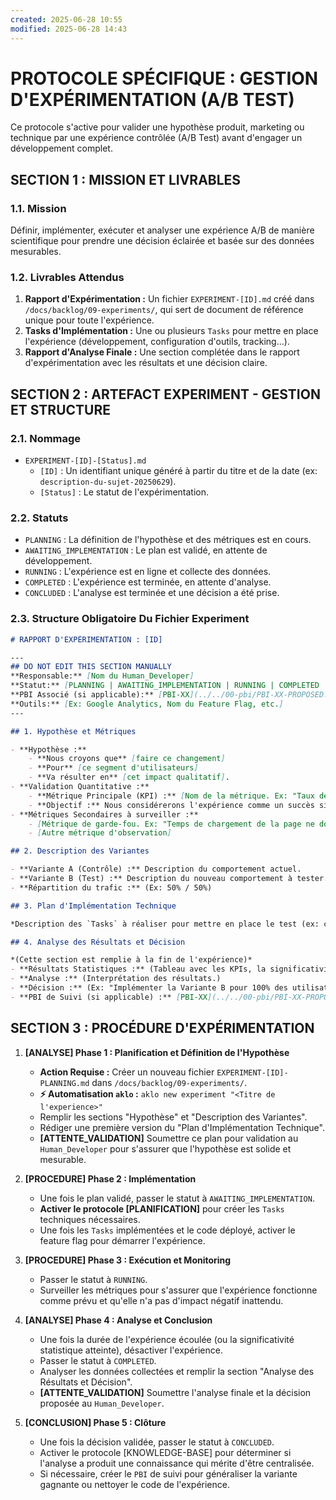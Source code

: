 ```yaml
---
created: 2025-06-28 10:55
modified: 2025-06-28 14:43
---
```


# PROTOCOLE SPÉCIFIQUE : GESTION D'EXPÉRIMENTATION (A/B TEST)

Ce protocole s'active pour valider une hypothèse produit, marketing ou technique par une expérience contrôlée (A/B Test) avant d'engager un développement complet.

## SECTION 1 : MISSION ET LIVRABLES

### 1.1. Mission

Définir, implémenter, exécuter et analyser une expérience A/B de manière scientifique pour prendre une décision éclairée et basée sur des données mesurables.

### 1.2. Livrables Attendus

1. **Rapport d'Expérimentation :** Un fichier `EXPERIMENT-[ID].md` créé dans `/docs/backlog/09-experiments/`, qui sert de document de référence unique pour toute l'expérience.
2. **Tasks d'Implémentation :** Une ou plusieurs `Tasks` pour mettre en place l'expérience (développement, configuration d'outils, tracking…).
3. **Rapport d'Analyse Finale :** Une section complétée dans le rapport d'expérimentation avec les résultats et une décision claire.

## SECTION 2 : ARTEFACT EXPERIMENT - GESTION ET STRUCTURE

### 2.1. Nommage

- `EXPERIMENT-[ID]-[Status].md`
    - `[ID]` : Un identifiant unique généré à partir du titre et de la date (ex: `description-du-sujet-20250629`).
    - `[Status]` : Le statut de l'expérimentation.

### 2.2. Statuts

- `PLANNING` : La définition de l'hypothèse et des métriques est en cours.
- `AWAITING_IMPLEMENTATION` : Le plan est validé, en attente de développement.
- `RUNNING` : L'expérience est en ligne et collecte des données.
- `COMPLETED` : L'expérience est terminée, en attente d'analyse.
- `CONCLUDED` : L'analyse est terminée et une décision a été prise.

### 2.3. Structure Obligatoire Du Fichier Experiment

```markdown
# RAPPORT D'EXPÉRIMENTATION : [ID]

---
## DO NOT EDIT THIS SECTION MANUALLY
**Responsable:** [Nom du Human_Developer]
**Statut:** [PLANNING | AWAITING_IMPLEMENTATION | RUNNING | COMPLETED | CONCLUDED]
**PBI Associé (si applicable):** [PBI-XX](../../00-pbi/PBI-XX-PROPOSED.md)
**Outils:** [Ex: Google Analytics, Nom du Feature Flag, etc.]
---

## 1. Hypothèse et Métriques

- **Hypothèse :**
    - **Nous croyons que** [faire ce changement]
    - **Pour** [ce segment d'utilisateurs]
    - **Va résulter en** [cet impact qualitatif].
- **Validation Quantitative :**
    - **Métrique Principale (KPI) :** [Nom de la métrique. Ex: "Taux de conversion du bouton CTA"]
    - **Objectif :** Nous considérerons l'expérience comme un succès si le KPI [augmente/diminue] de [X%] avec une significativité statistique de [95%].
- **Métriques Secondaires à surveiller :**
    - [Métrique de garde-fou. Ex: "Temps de chargement de la page ne doit pas augmenter"]
    - [Autre métrique d'observation]

## 2. Description des Variantes

- **Variante A (Contrôle) :** Description du comportement actuel.
- **Variante B (Test) :** Description du nouveau comportement à tester.
- **Répartition du trafic :** (Ex: 50% / 50%)

## 3. Plan d'Implémentation Technique

*Description des `Tasks` à réaliser pour mettre en place le test (ex: création d'un feature flag, ajout d'événements de tracking, modification de l'interface).*

## 4. Analyse des Résultats et Décision

*(Cette section est remplie à la fin de l'expérience)*
- **Résultats Statistiques :** (Tableau avec les KPIs, la significativité statistique, etc.)
- **Analyse :** (Interprétation des résultats.)
- **Décision :** (Ex: "Implémenter la Variante B pour 100% des utilisateurs", "Arrêter l'expérience et rester sur la Variante A", "Lancer une nouvelle itération".)
- **PBI de Suivi (si applicable) :** [PBI-XX](../../00-pbi/PBI-XX-PROPOSED.md)
```

## SECTION 3 : PROCÉDURE D'EXPÉRIMENTATION

1. **[ANALYSE] Phase 1 : Planification et Définition de l'Hypothèse**
      - **Action Requise :** Créer un nouveau fichier `EXPERIMENT-[ID]-PLANNING.md` dans `/docs/backlog/09-experiments/`.
      - **⚡ Automatisation `aklo` :** `aklo new experiment "<Titre de l'experience>"`
      - Remplir les sections "Hypothèse" et "Description des Variantes".
      - Rédiger une première version du "Plan d'Implémentation Technique".
      - **[ATTENTE\_VALIDATION]** Soumettre ce plan pour validation au `Human_Developer` pour s'assurer que l'hypothèse est solide et mesurable.

2. **[PROCEDURE] Phase 2 : Implémentation**
      - Une fois le plan validé, passer le statut à `AWAITING_IMPLEMENTATION`.
      - **Activer le protocole [PLANIFICATION]** pour créer les `Tasks` techniques nécessaires.
      - Une fois les `Tasks` implémentées et le code déployé, activer le feature flag pour démarrer l'expérience.

3. **[PROCEDURE] Phase 3 : Exécution et Monitoring**
      - Passer le statut à `RUNNING`.
      - Surveiller les métriques pour s'assurer que l'expérience fonctionne comme prévu et qu'elle n'a pas d'impact négatif inattendu.

4. **[ANALYSE] Phase 4 : Analyse et Conclusion**
      - Une fois la durée de l'expérience écoulée (ou la significativité statistique atteinte), désactiver l'expérience.
      - Passer le statut à `COMPLETED`.
      - Analyser les données collectées et remplir la section "Analyse des Résultats et Décision".
      - **[ATTENTE\_VALIDATION]** Soumettre l'analyse finale et la décision proposée au `Human_Developer`.

5. **[CONCLUSION] Phase 5 : Clôture**
      - Une fois la décision validée, passer le statut à `CONCLUDED`.
      - Activer le protocole [KNOWLEDGE-BASE] pour déterminer si l'analyse a produit une connaissance qui mérite d'être centralisée.
      - Si nécessaire, créer le `PBI` de suivi pour généraliser la variante gagnante ou nettoyer le code de l'expérience.
